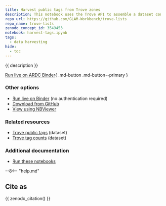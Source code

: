 ```yaml
---
title: Harvest public tags from Trove zones 
description: This notebook uses the Trove API to assemble a dataset containing all public tags added to Trove.
repo_url: https://github.com/GLAM-Workbench/trove-lists
repo_name: trove-lists
zenodo_concept_id: 3549453
notebook: harvest-tags.ipynb
tags:
  - data harvesting
hide:
  - toc
---
```


{{ description }}

[Run live on ARDC Binder](https://binderhub.rc.nectar.org.au/v2/gh/GLAM-Workbench/{{repo_name}}/HEAD?urlpath=/lab/tree/{{notebook}}){ .md-button .md-button--primary }

### Other options

* [Run live on Binder](https://mybinder.org/v2/gh/GLAM-Workbench/{{repo_name}}/HEAD?urlpath=/lab/tree/{{notebook}}) (no authentication required)
* [Download from GitHub](https://github.com/GLAM-Workbench/{{repo_name}}/blob/master/{{notebook}})
* [View using NBViewer](https://nbviewer.jupyter.org/github/GLAM-Workbench/{{repo_name}}/blob/master/{{notebook}})

### Related resources

* [Trove public tags](trove-public-tags.md) (dataset)
* [Trove tag counts](trove-tag-counts.md) (dataset)

### Additional documentation

* [Run these notebooks](../#run-these-notebooks)

--8<-- "help.md"

## Cite as

{{ zenodo_citation() }}
